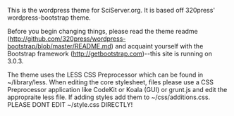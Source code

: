 This is the wordpress theme for SciServer.org. It is based off 320press' wordpress-bootstrap theme. 

Before you begin changing things, please read the theme readme (http://github.com/320press/wordpress-bootstrap/blob/master/README.md) and acquaint yourself with the Bootstrap framework (http://getbootstrap.com)--this site is running on 3.0.3.

The theme uses the LESS CSS Preprocessor which can be found in ~/library/less. When editing the core stylesheet, files please use a CSS Preprocessor application like CodeKit or Koala (GUI) or grunt.js and edit the appropraite less file. If adding styles add them to ~/css/additions.css. PLEASE DONT EDIT ~/style.css DIRECTLY!